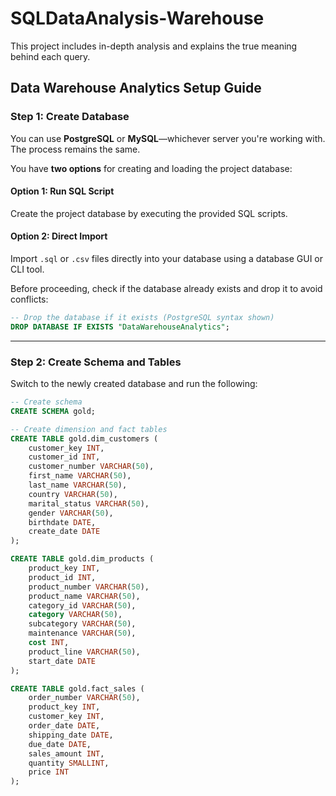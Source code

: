 # SQLDataAnalysis-Warehouse
This project includes in-depth analysis and explains the true meaning behind each query.


##  Data Warehouse Analytics Setup Guide

###  Step 1: Create Database

You can use **PostgreSQL** or **MySQL**—whichever server you're working with. The process remains the same.

You have **two options** for creating and loading the project database:

#### Option 1: Run SQL Script

Create the project database by executing the provided SQL scripts.

#### Option 2: Direct Import

Import `.sql` or `.csv` files directly into your database using a database GUI or CLI tool.

Before proceeding, check if the database already exists and drop it to avoid conflicts:

```sql
-- Drop the database if it exists (PostgreSQL syntax shown)
DROP DATABASE IF EXISTS "DataWarehouseAnalytics";
```

---

###  Step 2: Create Schema and Tables

Switch to the newly created database and run the following:

```sql
-- Create schema
CREATE SCHEMA gold;

-- Create dimension and fact tables
CREATE TABLE gold.dim_customers (
    customer_key INT,
    customer_id INT,
    customer_number VARCHAR(50),
    first_name VARCHAR(50),
    last_name VARCHAR(50),
    country VARCHAR(50),
    marital_status VARCHAR(50),
    gender VARCHAR(50),
    birthdate DATE,
    create_date DATE
);

CREATE TABLE gold.dim_products (
    product_key INT,
    product_id INT,
    product_number VARCHAR(50),
    product_name VARCHAR(50),
    category_id VARCHAR(50),
    category VARCHAR(50),
    subcategory VARCHAR(50),
    maintenance VARCHAR(50),
    cost INT,
    product_line VARCHAR(50),
    start_date DATE
);

CREATE TABLE gold.fact_sales (
    order_number VARCHAR(50),
    product_key INT,
    customer_key INT,
    order_date DATE,
    shipping_date DATE,
    due_date DATE,
    sales_amount INT,
    quantity SMALLINT,
    price INT
);
```




